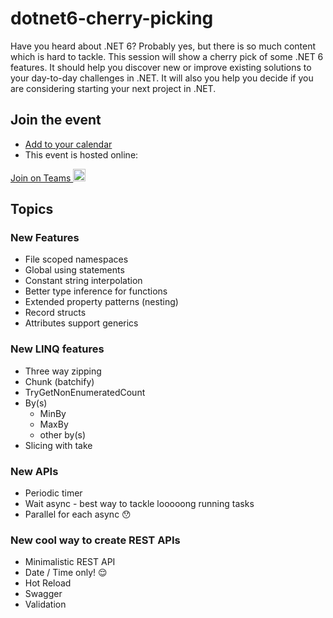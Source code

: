 # dotnet6-cherry-picking
Have you heard about .NET 6? Probably yes, but there is so much content which is hard to tackle. This session will show a cherry pick of some .NET 6 features. It should help you  discover new or improve existing solutions to your day-to-day challenges in .NET. It will also you help you decide if you are considering starting your next project in .NET.

## Join the event
* [Add to your calendar](https://raw.githubusercontent.com/skalahonza/dotnet6-cherry-picking/main/event.ics)
* This event is hosted online:
<a href="https://teams.microsoft.com/l/meetup-join/19%3ameeting_ZDczMjc0YmItM2Y3ZC00MWMzLWIyMWEtMmQ3MDk2ZjE4ODdi%40thread.v2/0?context=%7b%22Tid%22%3a%2284c31ca0-ac3b-4eae-ad11-519d80233e6f%22%2c%22Oid%22%3a%22ffeb2b25-3886-41e9-9244-3ca62e65bb20%22%7d" target="_blank">
Join on Teams <img src="https://docs.microsoft.com/cs-cz/media/logos/logo_MSTeams.svg" alt="drawing" width="20"/>
</a>

## Topics
### New Features
* File scoped namespaces
* Global using statements
* Constant string interpolation
* Better type inference for functions
* Extended property patterns (nesting)
* Record structs
* Attributes support generics

### New LINQ features
* Three way zipping
* Chunk (batchify)
* TryGetNonEnumeratedCount
* By(s)
    * MinBy
    * MaxBy
    * other by(s)
* Slicing with take

### New APIs
* Periodic timer
* Wait async - best way to tackle looooong running tasks 
* Parallel for each async :hushed:

### New cool way to create REST APIs
* Minimalistic REST API
* Date / Time only! :relieved:
* Hot Reload
* Swagger
* Validation